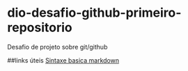 # dio-desafio-github-primeiro-repositorio
Desafio de projeto sobre git/github


##links úteis
[Sintaxe basica markdown](https://www.markdownguide.org/basic-syntax/)
